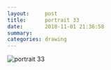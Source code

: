 ```yaml
---
layout:     post
title:      portrait 33
date:       2018-11-01 21:36:58
summary:    
categories: drawing
---
```

![portrait 33](/images/diary/portrait-33.png ".")
